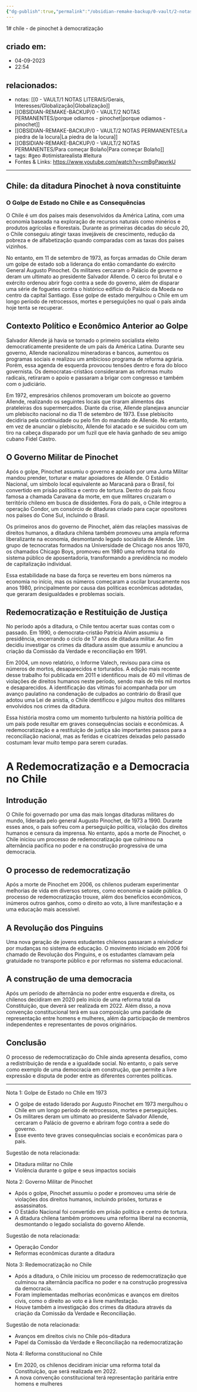 ```yaml
---
{"dg-publish":true,"permalink":"/obsidian-remake-backup/0-vault/2-notas-permanentes/chile-de-pinochet-a-democratizacao/","tags":["permanente","geo","otimistarealista","leitura"],"dgHomeLink":true,"dgShowLocalGraph":true,"dgShowFileTree":true,"dgEnableSearch":true,"noteIcon":""}
---
```


1# chile - de pinochet à democratização

## criado em: 
- 04-09-2023
- 22:54
## relacionados:
- notas: [[0 - VAULT/1 NOTAS LITERAIS/Gerais, Interesses/Globalização\|Globalização]]
- [[OBSIDIAN-REMAKE-BACKUP/0 - VAULT/2 NOTAS PERMANENTES/porque odiamos - pinochet\|porque odiamos - pinochet]]
- [[OBSIDIAN-REMAKE-BACKUP/0 - VAULT/2 NOTAS PERMANENTES/La piedra de la locura\|La piedra de la locura]]
- [[OBSIDIAN-REMAKE-BACKUP/0 - VAULT/2 NOTAS PERMANENTES/Para começar Bolaño\|Para começar Bolaño]]
- tags: #geo  #otimistarealista #leitura 
- Fontes & Links: https://www.youtube.com/watch?v=cmBgPapvrkU
---

## Chile: da ditadura Pinochet à nova constituinte

### O Golpe de Estado no Chile e as Consequências

O Chile é um dos países mais desenvolvidos da América Latina, com uma economia baseada na exploração de recursos naturais como minérios e produtos agrícolas e florestais. Durante as primeiras décadas do século 20, o Chile conseguiu atingir taxas invejáveis de crescimento, redução da pobreza e de alfabetização quando comparadas com as taxas dos países vizinhos. 

No entanto, em 11 de setembro de 1973, as forças armadas do Chile deram um golpe de estado sob a liderança do então comandante do exército General Augusto Pinochet. Os militares cercaram o Palácio de governo e deram um ultimato ao presidente Salvador Allende. O cerco foi brutal e o exército ordenou abrir fogo contra a sede do governo, além de disparar uma série de foguetes contra o histórico edifício do Palácio da Moeda no centro da capital Santiago. Esse golpe de estado mergulhou o Chile em um longo período de retrocessos, mortes e perseguições no qual o país ainda hoje tenta se recuperar.

## Contexto Político e Econômico Anterior ao Golpe

Salvador Allende já havia se tornado o primeiro socialista eleito democraticamente presidente de um país da América Latina. Durante seu governo, Allende nacionalizou mineradoras e bancos, aumentou os programas sociais e realizou um ambicioso programa de reforma agrária. Porém, essa agenda de esquerda provocou tensões dentro e fora do bloco governista. Os democratas-cristãos consideraram as reformas muito radicais, retiraram o apoio e passaram a brigar com congresso e também com o judiciário.

Em 1972, empresários chilenos promoveram um boicote ao governo Allende, realizando os seguintes locais que tiraram alimentos das prateleiras dos supermercados. Diante da crise, Allende planejava anunciar um plebiscito nacional no dia 11 de setembro de 1973. Esse plebiscito decidiria pela continuidade ou pelo fim do mandato de Allende. No entanto, em vez de anunciar o plebiscito, Allende foi atacado e se suicidou com um tiro na cabeça disparado por um fuzil que ele havia ganhado de seu amigo cubano Fidel Castro.

## O Governo Militar de Pinochet

Após o golpe, Pinochet assumiu o governo e apoiado por uma Junta Militar mandou prender, torturar e matar apoiadores de Allende. O Estádio Nacional, um símbolo local equivalente ao Maracanã para o Brasil, foi convertido em prisão política e centro de tortura. Dentro do país ficou famosa a chamada Caravana da morte, em que militares cruzaram o território chileno em busca de dissidentes. Fora do país, o Chile integrou a operação Condor, um consórcio de ditaduras criado para caçar opositores nos países do Cone Sul, incluindo o Brasil.

Os primeiros anos do governo de Pinochet, além das relações massivas de direitos humanos, a ditadura chilena também promoveu uma ampla reforma liberalizante na economia, desmontando legado socialista de Allende. Um grupo de tecnocratas formados na Universidade de Chicago nos anos 1970, os chamados Chicago Boys, promoveu em 1980 uma reforma total do sistema público de aposentadoria, transformando a previdência no modelo de capitalização individual. 

Essa estabilidade na base da força se reverteu em bons números na economia no início, mas os números começaram a oscilar bruscamente nos anos 1980, principalmente por causa das políticas econômicas adotadas, que geraram desigualdades e problemas sociais.

## Redemocratização e Restituição de Justiça

No período após a ditadura, o Chile tentou acertar suas contas com o passado. Em 1990, o democrata-cristão Patrícia Alvim assumiu a presidência, encerrando o ciclo de 17 anos de ditadura militar. Ao fim decidiu investigar os crimes da ditadura assim que assumiu e anunciou a criação da Comissão da Verdade e reconciliação em 1991. 

Em 2004, um novo relatório, o Informe Valech, revisou para cima os números de mortos, desaparecidos e torturados. A edição mais recente desse trabalho foi publicada em 2011 e identificou mais de 40 mil vítimas de violações de direitos humanos neste período, sendo mais de três mil mortos e desaparecidos. A identificação das vítimas foi acompanhada por um avanço paulatino na condenação de culpados ao contrário do Brasil que adotou uma Lei de anistia, o Chile identificou e julgou muitos dos militares envolvidos nos crimes da ditadura.

Essa história mostra como um momento turbulento na história política de um país pode resultar em graves consequências sociais e econômicas. A redemocratização e a restituição de justiça são importantes passos para a reconciliação nacional, mas as feridas e cicatrizes deixadas pelo passado costumam levar muito tempo para serem curadas.
  
 # A Redemocratização e a Democracia no Chile

## Introdução
O Chile foi governado por uma das mais longas ditaduras militares do mundo, liderada pelo general Augusto Pinochet, de 1973 a 1990. Durante esses anos, o país sofreu com a perseguição política, violação dos direitos humanos e censura da imprensa. No entanto, após a morte de Pinochet, o Chile iniciou um processo de redemocratização que culminou na alternância pacífica no poder e na construção progressiva de uma democracia.

## O processo de redemocratização 
Após a morte de Pinochet em 2006, os chilenos puderam experimentar melhorias de vida em diversos setores, como economia e saúde pública. O processo de redemocratização trouxe, além dos benefícios econômicos, inúmeros outros ganhos, como o direito ao voto, à livre manifestação e a uma educação mais acessível.

## A Revolução dos Pinguins 
Uma nova geração de jovens estudantes chilenos passaram a reivindicar por mudanças no sistema de educação. O movimento iniciado em 2006 foi chamado de Revolução dos Pinguins, e os estudantes clamavam pela gratuidade no transporte público e por reformas no sistema educacional.

## A construção de uma democracia
Após um período de alternância no poder entre esquerda e direita, os chilenos decidiram em 2020 pelo início de uma reforma total da Constituição, que deverá ser realizada em 2022. Além disso, a nova convenção constitucional terá em sua composição uma paridade de representação entre homens e mulheres, além da participação de membros independentes e representantes de povos originários.

## Conclusão
O processo de redemocratização do Chile ainda apresenta desafios, como a redistribuição de renda e a igualdade social. No entanto, o país serve como exemplo de uma democracia em construção, que permite a livre expressão e disputa de poder entre as diferentes correntes políticas.

---


Nota 1: Golpe de Estado no Chile em 1973

- O golpe de estado liderado por Augusto Pinochet em 1973 mergulhou o Chile em um longo período de retrocessos, mortes e perseguições.
- Os militares deram um ultimato ao presidente Salvador Allende, cercaram o Palácio de governo e abriram fogo contra a sede do governo.
- Esse evento teve graves consequências sociais e econômicas para o país.

Sugestão de nota relacionada: 
- Ditadura militar no Chile
- Violência durante o golpe e seus impactos sociais

Nota 2: Governo Militar de Pinochet

- Após o golpe, Pinochet assumiu o poder e promoveu uma série de violações dos direitos humanos, incluindo prisões, torturas e assassinatos.
- O Estádio Nacional foi convertido em prisão política e centro de tortura.
- A ditadura chilena também promoveu uma reforma liberal na economia, desmontando o legado socialista do governo Allende.

Sugestão de nota relacionada:
- Operação Condor
- Reformas econômicas durante a ditadura

Nota 3: Redemocratização no Chile

- Após a ditadura, o Chile iniciou um processo de redemocratização que culminou na alternância pacífica no poder e na construção progressiva da democracia.
- Foram implementadas melhorias econômicas e avanços em direitos civis, como o direito ao voto e à livre manifestação.
- Houve também a investigação dos crimes da ditadura através da criação da Comissão da Verdade e Reconciliação.

Sugestão de nota relacionada:
- Avanços em direitos civis no Chile pós-ditadura
- Papel da Comissão da Verdade e Reconciliação na redemocratização

Nota 4: Reforma constitucional no Chile

- Em 2020, os chilenos decidiram iniciar uma reforma total da Constituição, que será realizada em 2022.
- A nova convenção constitucional terá representação paritária entre homens e mulheres

